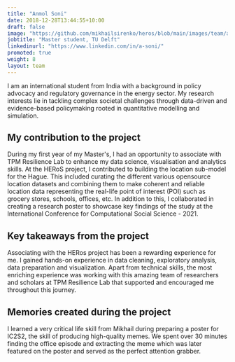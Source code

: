```yaml
---
title: "Anmol Soni"
date: 2018-12-28T13:44:55+10:00
draft: false
image: "https://github.com/mikhailsirenko/heros/blob/main/images/team/anmol.jpeg?raw=true"
jobtitle: "Master student, TU Delft"
linkedinurl: "https://www.linkedin.com/in/a-soni/"
promoted: true
weight: 8
layout: team
---
```



I am an international student from India with a background in policy advocacy and regulatory governance in the energy
sector. My research interests lie in tackling complex societal challenges through data-driven and evidence-based
policymaking rooted in quantitative modelling and simulation.

## My contribution to the project

During my first year of my Master's, I had an opportunity to associate with TPM Resilience Lab to enhance my data
science, visualisation and analytics skills. At the HERoS project, I contributed to building the location sub-model for
the Hague. This included curating the different various opensource location datasets and combining them to make coherent
and reliable location data representing the real-life point of interest (POI) such as grocery stores, schools, offices,
etc. In addition to this, I collaborated in creating a research poster to showcase key findings of the study at the
International Conference for Computational Social Science - 2021.

## Key takeaways from the project

Associating with the HERos project has been a rewarding experience for me. I gained hands-on experience in data
cleaning, exploratory analysis, data preparation and visualization. Apart from technical skills, the most enriching
experience was working with this amazing team of researchers and scholars at TPM Resilience Lab that supported and
encouraged me throughout this journey.

## Memories created during the project

I learned a very critical life skill from Mikhail during preparing a poster for IC2S2, the skill of producing
high-quality memes. We spent over 30 minutes finding the office episode and extracting the meme which was later featured
on the poster and served as the perfect attention grabber.
